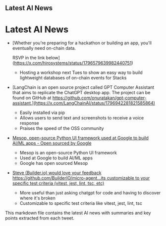 ## Latest AI News
# Latest AI News

- [Whether you're preparing for a hackathon or building an app, you'll eventually need on-chain data.
  
  RSVP in the link below](https://x.com/hirosystems/status/1796579639982440751)
  - Hosting a workshop next Tues to show an easy way to build lightweight databases of on-chain events for Stacks

- [LangChain is an open source project called GPT Computer Assistant that aims to replicate the ChatGPT desktop app.
  The project can be found on GitHub at https://github.com/onuratakan/gpt-computer-assistant.](https://x.com/LangChainAI/status/1796942281821585864)
  - Easily installed via pip
  - Allows users to send text and screenshots to receive a voice response
  - Praises the speed of the OSS community

- [Mesop, open-source Python UI framework used at Google to build AI/ML apps - Open sourced by Google](https://x.com/rohanpaul_ai/status/1798457077037469962)
  - Mesop is an open-source Python UI framework
  - Used at Google to build AI/ML apps
  - Google has open sourced Mesop

- [Steve (Builder.io) would love your feedback https://github.com/BuilderIO/micro-agent…its customizable to your specific test criteria (vitest, jest, lint, tsc, etc)](https://x.com/Steve8708/status/1798720674875560220)
  - More useful than just asking chatgpt for code and having to discover where it's broken
  - Customizable to specific test criteria like vitest, jest, lint, tsc

This markdown file contains the latest AI news with summaries and key points extracted from each tweet.